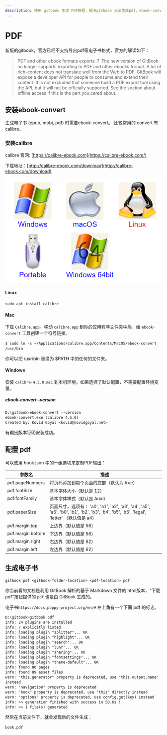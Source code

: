 ```yaml
---
description: 使用 gitbook 生成 PDF教程，解决gitbook 无法生成pdf，ebook-convert找不到原因，默认gitbook无法生成pdf
---
```

# PDF

新版的gitbook，官方已经不支持导出pdf等电子书格式，官方的解读如下：

> PDF and other ebook formats exports ？
The new version of GitBook no longer supports exporting to PDF and other ebooks format. A lot of rich-content does not translate well from the Web to PDF. GitBook will expose a developer API for people to consume and extend their content. It is not excluded that someone build a PDF export tool using the API, but it will not be officially supported. See the section about offline access if this is the part you cared about.

## 安装ebook-convert

生成电子书 (epub, mobi, pdf) 时需要ebook-convert。
比较常用的 convert 有 calibre。

### 安装calibre

calibre 官网: [https://calibre-ebook.com](https://calibre-ebook.com/)

下载地址：[http://calibre-ebook.com/download](http://calibre-ebook.com/download)

![calibre](../images/calibre.png)

#### Linux

`sudo apt install calibre`

#### Mac

下载 `Calibre.app`。移动 `calibre.app` 到你的应用程序文件夹中后，给 `ebook-convert` 工具创建一个符号链接。

`$ sudo ln -s ~/Applications/calibre.app/Contents/MacOS/ebook-convert /usr/bin`

你可以把 /usr/bin 替换为 $PATH 中的任何的文件夹。

#### Windows

安装 `calibre-4.5.0.msi` 到本机环境，如果选择了默认配置，不需要配置环境变量。

##### ebook-convert –version

```x86asm
D:\gitbook>ebook-convert --version
ebook-convert.exe (calibre 4.5.0)
Created by: Kovid Goyal <kovid@kovidgoyal.net>
```

有输出版本证明安装成功。

## 配置 pdf

可以使用 book.json 中的一组选项来定制PDF输出：

|参数名	|描述|
|--|--|
|pdf.pageNumbers	|将页码添加到每个页面的底部（默认为 true）
|pdf.fontSize	|基本字体大小（默认是 12）
|pdf.fontFamily	|基本字体样式（默认是 Arial）
|pdf.paperSize	|页面尺寸，选项有： 'a0', 'a1', 'a2', 'a3', 'a4', 'a5', 'a6', 'b0', 'b1', 'b2', 'b3', 'b4', 'b5', 'b6', 'legal', 'letter' （默认值是 a4）
|pdf.margin.top	|上边界（默认值是 56）
|pdf.margin.bottom	|下边界（默认值是 56）
|pdf.margin.right	|右边界（默认值是 62）
|pdf.margin.left|	左边界（默认值是 62）


## 生成电子书

`gitbook pdf <gitbook-folder-location> <pdf-location>.pdf`


你当前看的文档是利用 GitBook 解析的基于 Markdown 文件的 html版本，"下载pdf"按钮提供的 `pdf` 也是由 GitBook 生成的。


电子书`https://docs.poppy-project.org/en/#` 左上角有一个下面 pdf 的标志。

```x86asm
D:\gitbook>gitbook pdf
info: 24 plugins are installed
info: 7 explicitly listed
info: loading plugin "splitter"... OK
info: loading plugin "highlight"... OK
info: loading plugin "search"... OK
info: loading plugin "lunr"... OK
info: loading plugin "sharing"... OK
info: loading plugin "fontsettings"... OK
info: loading plugin "theme-default"... OK
info: found 80 pages
info: found 89 asset files
warn: "this.generator" property is deprecated, use "this.output.name" instead
warn: "navigation" property is deprecated
warn: "book" property is deprecated, use "this" directly instead
warn: "options" property is deprecated, use config.get(key) instead
info: >> generation finished with success in 50.6s !
info: >> 1 file(s) generated
```

然后在当前文件下，就会发现新的文件生成：

`book.pdf`